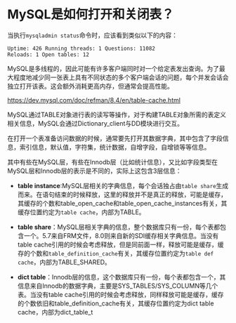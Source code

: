 # MySQL是如何打开和关闭表？

当执行`mysqladmin status`命令时，应该看到类似以下的内容：

```shell
Uptime: 426 Running threads: 1 Questions: 11082
Reloads: 1 Open tables: 12
```

MySQL是多线程的，因此可能有许多客户端同时对一个给定表发出查询。为了最大程度地减少同一张表上具有不同状态的多个客户端会话的问题，每个并发会话会独立打开该表。这会额外消耗更高内存，但通常会提高性能。


https://dev.mysql.com/doc/refman/8.4/en/table-cache.html


MySQL通过TABLE对象进行表的读写等操作，对于构建TABLE对象所需的表定义相关信息，MySQL会通过Dictionary_client与DD模块进行交互。

在打开一个表准备访问数据的时候，通常要先打开其数据字典，其中包含了字段信息，索引信息，默认值，字符集，统计数据，自增字段，自增锁等等信息。

其中有些在MySQL层，有些在Innodb层（比如统计信息），又比如字段类型在MySQL层和Innodb层的表示是不同的，实际上这包含3层信息：


- **table instance**:MySQL层相关的字典信息，每个会话独占由`table share`生成而来。在语句结束的时候释放，这里的释放并不是真正的释放，可能是缓存，其缓存的个数和table_open_cache和table_open_cache_instances有关，其缓存位置约定为`table cache`，内部为TABLE。


- **table share**：MySQL层相关字典的信息，整个数据库只有一份，每个表都包含一个。5.7来自FRM文件，8.0则来自新的SDI缓存相关字典信息。当没有table cache引用的时候会考虑释放，但是同前面一样，释放可能是缓存，缓存的个数和`table_definition_cache`有关，其缓存位置约定为`table def cache`，内部为TABLE_SHARED。


- **dict table**：Innodb层的信息，这个数据库只有一份，每个表都包含一个，其信息来自Innodb的数据字典，主要是SYS_TABLES/SYS_COLUMN等几个表。当没有table cache引用的时候会考虑释放，同样释放可能是缓存，缓存的个数依旧和table_definition_cache有关，其缓存位置约定为dict table cache，内部为dict_table_t





